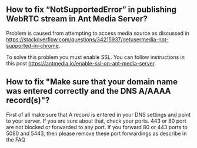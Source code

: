 ## How to fix “NotSupportedError” in publishing WebRTC stream in Ant Media Server?
Problem is caused from attempting to access media source as discussed in https://stackoverflow.com/questions/34215937/getusermedia-not-supported-in-chrome.

To solve this problem you must enable SSL. You can follow instructions in this post https://antmedia.io/enable-ssl-on-ant-media-server.

##  How to fix "Make sure that your domain name was entered correctly and the DNS A/AAAA record(s)"?

First of all make sure that A record is entered in your DNS settings and point to your server. If you are sure about that, check your ports. 443 or 80 port are not blocked or forwarded to any port. If you forward 80 or 443 ports to 5080 and 5443, then please remove these port forwardings as describe in the FAQ